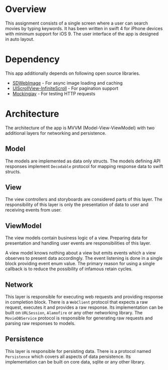 # Overview

This assignment consists of a single screen where a user can search movies by typing keywords. It has been written in swift 4 for iPhone devices with minimum support for iOS 9. The user interface of the app is designed in auto layout.

# Dependency

This app additionally depends on following open source libraries.
* [SDWebImage](https://github.com/rs/SDWebImage) - For async image loading and caching
* [UIScrollView-InfiniteScroll](https://github.com/pronebird/UIScrollView-InfiniteScroll) - For pagination support
* [Mockingjay](https://github.com/kylef/Mockingjay) - For testing HTTP requests

# Architecture

The architecture of the app is MVVM (Model-View-ViewModel) with two additional layers for networking and persistence.

## Model

The models are implemented as data only structs. The models defining API responses implement `Decodable` protocol for mapping response data to swift structs.

## View

The view controllers and storyboards are considered parts of this layer. The responsibility of this layer is only the presentation of data to user and receiving events from user.

## ViewModel

The view models contain business logic of a view. Preparing data for presentation and handling user events are responsibilities of this layer.

A view model knows nothing about a view but emits events which a view observes to present data accordingly. The event listening is done in a single block providing event enum value. The primary reason for using a single callback is to reduce the possibility of infamous retain cycles.

## Network

This layer is responsible for executing web requests and providing response in completion block. There is a `WebClient` protocol that expects a raw request, executes it and provides a raw response. Its implementation can be built on `URLSession`, `Alamofire` or any other networking library. The `MovieDBService` protocol is responsible for generating raw requests and parsing raw responses to models.

## Persistence

This layer is responsible for persisting data. There is a protocol named `Persistence` which covers all aspects of data persistence. Its implementation can be built on core data, sqlite or any other library.

